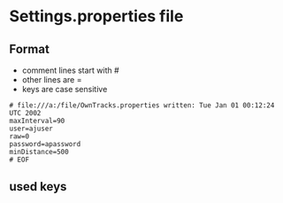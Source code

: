 Settings.properties file
========================

## Format

* comment lines start with #
* other lines are <key>=<value>
* keys are case sensitive


```
# file:///a:/file/OwnTracks.properties written: Tue Jan 01 00:12:24 UTC 2002
maxInterval=90
user=ajuser
raw=0
password=apassword
minDistance=500
# EOF
```


## used keys



